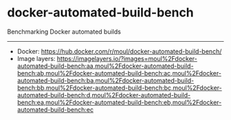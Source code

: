 # docker-automated-build-bench
Benchmarking Docker automated builds

---

* Docker: https://hub.docker.com/r/moul/docker-automated-build-bench/
* Image layers: https://imagelayers.io/?images=moul%2Fdocker-automated-build-bench:aa,moul%2Fdocker-automated-build-bench:ab,moul%2Fdocker-automated-build-bench:ac,moul%2Fdocker-automated-build-bench:ba,moul%2Fdocker-automated-build-bench:bb,moul%2Fdocker-automated-build-bench:bc,moul%2Fdocker-automated-build-bench:d,moul%2Fdocker-automated-build-bench:ea,moul%2Fdocker-automated-build-bench:eb,moul%2Fdocker-automated-build-bench:ec
